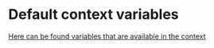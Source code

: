 # Default context variables

[Here can be found variables that are available in the context](https://airflow.apache.org/docs/stable/macros.html)
